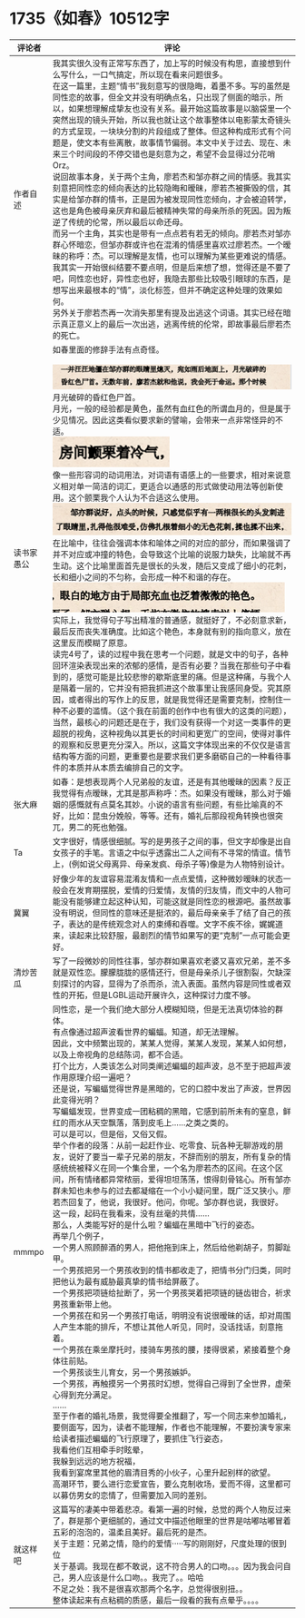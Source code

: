 # 1735《如春》10512字

评论者 | 评论 |
|---|---|
作者自述|我其实很久没有正常写东西了，加上写的时候没有构思，直接想到什么写什么，一口气搞定，所以现在看来问题很多。<br/>在这一篇里，主题“情书”我刻意写的很隐晦，着墨不多。写的虽然是同性恋的故事，但全文并没有明确点名，只出现了侧面的暗示，所以，如果想理解成挚友也没有关系。最开始这篇故事是以脑袋里一个突然出现的镜头开始，所以我也就让这个故事整体以电影蒙太奇镜头的方式呈现，一块块分割的片段组成了整体。但这种构成形式有个问题是，使文本有些离散，故事情节偏弱。本文中关于过去、现在、未来三个时间段的不停交错也是刻意为之，希望不会显得过分花哨Orz。<br/>说回故事本身，关于两个主角，廖若杰和邹亦群之间的情感。我其实刻意把同性恋的倾向表达的比较隐晦和暧昧，廖若杰被撕毁的信，其实是给邹亦群的情书，正是因为被发现同性恋倾向，才会被迫转学，这也是角色被母亲厌弃和最后被精神失常的母亲所杀的死因。因为叛逆了传统的伦常，所以最后以命还母。<br/>而另一个主角，其实也是带有一点点若有若无的倾向。廖若杰对邹亦群心怀暗恋，但邹亦群或许也在混淆的情感里喜欢过廖若杰。一个暧昧的称呼：杰。可以理解是友情，也可以理解为某些更难说的情感。<br/>我其实一开始很纠结要不要点明，但是后来想了想，觉得还是不要了吧，同性恋也好，异性恋也好，我隐去那些比较吸引眼球的东西，是想写出来最根本的“情”，淡化标签，但并不确定这种处理的效果如何。<br/>另外关于廖若杰再一次消失那里有提及出逃这个词语。其实已经在暗示真正意义上的最后一次出逃，逃离传统的伦常，即故事最后廖若杰的死亡。
读书家愚公|如春里面的修辞手法有点奇怪。<br/><br/>![Alt text](image-3.png)<br/>月光破碎的昏红色尸首。<br/>月光，一般的经验都是黄色，虽然有血红色的所谓血月的，但是属于少见情况。因此这类看似要求新的譬喻，会带来一点非常怪异的不适。<br/>![Alt text](image-4.png)<br/>像一些形容词的动词用法，对词语有语感上的一些要求，相对来说意义相对单一简洁的词汇，更适合以通感的形式做使动用法等创新使用。这个颤栗我个人认为不合适这么使用。<br/>![Alt text](image-5.png) <br/>在比喻中，往往会强调本体和喻体之间的对应的部分，而如果强调了并不对应或冲撞的特色，会导致这个比喻的说服力缺失，比喻就不再生动。这个比喻里面首先是很长的头发，随后又变成了细小的花刺，长和细小之间的不匀称，会形成一种不和谐的存在。<br/>![Alt text](image-6.png) <br/>实际上，我觉得句子写出精准的普通感，就挺好了，不必刻意求新，最后反而丧失准确度。比如这个艳色，本身就有别的指向意义，放在这里反而模糊了原意。<br/>读完4号了，读的过程中我在思考一个问题，就是文中的句子，各种回环渲染表现出来的浓郁的感情，是否有必要？当我在那些句子中看到的，感觉可能是比较悲惨的歇斯底里的痛。但是这种痛，与我个人是隔着一层的，它并没有把我抓进这个故事里让我感同身受。究其原因，或者得出的写作上的反思，就是我觉得还是需要克制，控制住一种不必要的滥情。（这个我在前面的创作中也有很大的这类的问题），当然，最核心的问题还是在于，我们没有获得一个对这一类事件的更超脱的视角，这种视角以其更长的时间和更宽广的空间，使得对事件的观察和反思更充分深入。所以，这篇文字体现出来的不仅仅是语言结构等方面的问题，更重要也是要求我们更多磨砺自己的一种看待事件的本质并从本质去编排自己的文字。
张大麻|如春：是想表现两个人兄弟般的友谊，还是有其他暧昧的因素？反正我觉得有点暧昧，尤其是那声称呼：杰。如果没有暧昧，那么对于婚姻的感慨就有点莫名其妙。小说的语言有些问题，有些比喻真的不好，比如：昆虫分娩般，等等。还有，婚礼后那段视角转换也很突兀，男二的死也勉强。
Ta|文字很好，情感很细腻。写的是男孩子之间的事，但文字却像是出自女孩子的手笔。言语之中似乎透露出二人之间有不寻常的情谊。情节上，(例如说父母离异、母亲发疯、母杀子等)像是为人物特别设计。
冀翼|好像少年的友谊容易混淆友情和一点点爱情，这种微妙暧昧的状态一般会在发育期摆脱，爱情的归爱情，友情的归友情，而文中的人物可能没有能够建立起这种认知，可能这就是同性恋的根源吧。虽然故事没有明说，但同性的意味还是挺浓的，最后母亲亲手了结了自己的孩子，表达的是传统观念对人的束缚和吞噬。文字不疾不徐，娓娓道来，读起来比较舒服，最剧烈的情节如果写的更“克制”一点可能会更好。
清炒苦瓜|写了一段微妙的同性往事，邹亦群如果喜欢老婆又喜欢兄弟，差不多就是双性恋。朦朦胧胧的感情还行，但是母亲杀儿子很割裂，欠缺深刻探讨的内容，显得为了杀而杀，流入表面。虽然内容是同性或者双性的开拓，但是LGBL运动开展许久，这种探讨力度不够。
mmmpo|同性恋，是一个我们绝大部分人模糊知晓，但是无法真切体验的群体。<br/>有点像通过超声波看世界的蝙蝠。知道，却无法理解。<br/>因此，文中频繁出现的，某某人觉得，某某人发现，某某人如何想，以及上帝视角的总结陈词，都不合适。<br/>打个比方，人类该怎么对同类阐述蝙蝠的超声波，总不至于把超声波作用原理介绍一遍吧？<br/>还是说，写蝙蝠觉得世界是黑暗的，它的口腔中发出了声波，世界因此变得光明？<br/>写蝙蝠发现，世界变成一团粘稠的黑暗，它感到前所未有的窒息，鲜红的雨水从天空飘落，落到皮毛上……之类之类的。<br/>可以是可以，但是俗，又俗又假。<br/>举个作者的段落：从前一起赶作业、吃零食、玩各种无聊游戏的朋友，说好了要当一辈子兄弟的朋友，不辞而别的朋友，所有复杂的情感统统被释义在同一个集合里，一个名为廖若杰的区间。在这个区间，所有情绪都异常秾丽，爱得坦坦荡荡，恨得刻骨铭心。所有邹亦群未知也未参与的过去都凝缩在一个小小疑问里，既广泛又狭小。廖若杰回复了，他说，我很好。他问，你呢。邹亦群也说，我很好。<br/>这一段，起码在我看来，没有丝毫的共情……<br/>那么，人类能写好的是什么啦？蝙蝠在黑暗中飞行的姿态。<br/>再举几个例子，<br/>一个男人照顾醉酒的男人，把他拖到床上，然后给他剃胡子，剪脚趾甲。<br/>一个男孩把另一个男孩收到的情书都收走了，把情书分门归类，同时把他认为最有威胁最真挚的情书给屏蔽了。<br/>一个男孩把项链给扯断了，另一个男孩哭着把项链的链齿钳合，祈求男孩重新带上他。<br/>一个男孩在和另一个男孩打电话，明明没有说很暧昧的话，却对周围人产生本能的排斥，不想让其他人听见，同时，没话找话，刻意拖着。<br/>一个男孩在乘坐摩托时，搂骑车男孩的腰，搂得很紧，紧接着整个身体往前贴。<br/>一个男孩谈生儿育女，另一个男孩嫉妒。<br/>一个男孩，再触摸另一个男孩时幻想，觉得自己得到了全世界，虚荣心得到充分满足。<br/>……<br/>至于作者的婚礼场景，我觉得要全推翻了，写一个同志来参加婚礼，要侧面写，因为，读者不能理解，作者也不能理解，不要扮演专家来给读者描述蝙蝠的飞行原理了，要抓住飞行姿态，<br/>我看他们互相牵手时眩晕，<br/>我躲到远远的地方祝福，<br/>我看到宴席里其他的眉清目秀的小伙子，心里升起别样的欲望。<br/>高潮环节，要么进行恋爱宣告，要么克制收场，爱而不得，这里都可以募仿男女的恋情了，但需要加入同的差别。<br/>
就这样吧|这篇写的凄美中带着悲凉。看第一遍的时候，总觉的两个人物反过来了，群是那个更细腻的，通过文中描述他眼里的世界是咕嘟咕嘟冒着五彩的泡泡的，温柔且美好。最后死的是杰。<br/>关于主题：兄弟之情，隐约的爱情·····写的刚刚好，尺度处理的很到位<br/>关于基调。我现在都不敢说，这不符合男人的口吻。。。因为我会问自己，男人应该是什么口吻。。我完了。。哈哈<br/>不足之处：我不是很喜欢那两个名字，总觉得很别扭。。<br/>整体读起来有点粘稠的质感，最后一段看的我有点晕乎。。。。
